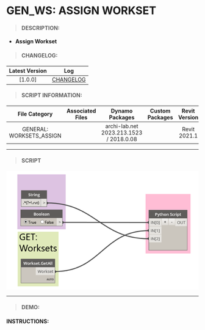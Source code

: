 # GEN_WS: ASSIGN WORKSET

> #### DESCRIPTION: 
- **Assign Workset**

> #### CHANGELOG:

| Latest Version | Log |
| :-------: | :----: | 
|[1.0.0] | [CHANGELOG](/_gen/WORKSETS/1_ASSIGN/changelog/GEN_WS_Assign.md) |

> #### SCRIPT INFORMATION: 

| File Category | Associated Files | Dynamo Packages | Custom Packages | Revit Version | Author | Reviewed By |
| :-------: | :----: | :---: | :---: | :---: | :---: | :---: |
| GENERAL: WORKSETS_ASSIGN |  | archi-lab.net 2023.213.1523 / 2018.0.08 |  | Revit 2021.1 | Jacky Luk |

------------------------------------------------------------------
> #### **SCRIPT** 

<img src="/_images/gen/WS/1_ASSIGN/GEN_WS_Assign.png">

------------------------------------------------------------------

> #### DEMO: 

#### INSTRUCTIONS:
